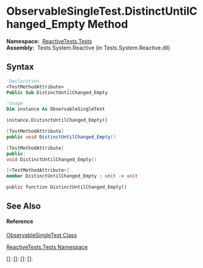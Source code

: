 # ObservableSingleTest.DistinctUntilChanged\_Empty Method

**Namespace:**  [ReactiveTests.Tests](ReactiveTests.Tests\ReactiveTests.Tests.md)  
**Assembly:**  Tests.System.Reactive (in Tests.System.Reactive.dll)

## Syntax

```vb
'Declaration
<TestMethodAttribute> _
Public Sub DistinctUntilChanged_Empty
```

```vb
'Usage
Dim instance As ObservableSingleTest

instance.DistinctUntilChanged_Empty()
```

```csharp
[TestMethodAttribute]
public void DistinctUntilChanged_Empty()
```

```c++
[TestMethodAttribute]
public:
void DistinctUntilChanged_Empty()
```

```fsharp
[<TestMethodAttribute>]
member DistinctUntilChanged_Empty : unit -> unit 
```

```jscript
public function DistinctUntilChanged_Empty()
```

## See Also

#### Reference

[ObservableSingleTest Class](ObservableSingleTest\ObservableSingleTest.md)

[ReactiveTests.Tests Namespace](ReactiveTests.Tests\ReactiveTests.Tests.md)

[]: 
[]: 
[]: 
[]: 
